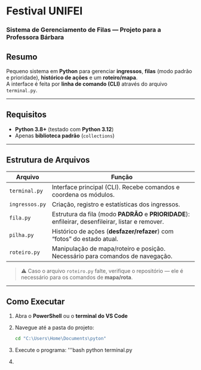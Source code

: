 # Festival UNIFEI  
### Sistema de Gerenciamento de Filas — Projeto para a Professora Bárbara

## Resumo
Pequeno sistema em **Python** para gerenciar **ingressos**, **filas** (modo padrão e prioridade), **histórico de ações** e um **roteiro/mapa**.  
A interface é feita por **linha de comando (CLI)** através do arquivo `terminal.py`.

---

## Requisitos
- **Python 3.8+** (testado com **Python 3.12**)
- Apenas **biblioteca padrão** (`collections`)

---

## Estrutura de Arquivos
| Arquivo | Função |
|----------|--------|
| `terminal.py` | Interface principal (CLI). Recebe comandos e coordena os módulos. |
| `ingressos.py` | Criação, registro e estatísticas dos ingressos. |
| `fila.py` | Estrutura da fila (modo **PADRÃO** e **PRIORIDADE**): enfileirar, desenfileirar, listar e remover. |
| `pilha.py` | Histórico de ações (**desfazer/refazer**) com “fotos” do estado atual. |
| `roteiro.py` | Manipulação de mapa/roteiro e posição. Necessário para comandos de navegação. |

> ⚠️ Caso o arquivo `roteiro.py` falte, verifique o repositório — ele é necessário para os comandos de **mapa/rota**.

---

## Como Executar

1. Abra o **PowerShell** ou o **terminal do VS Code**  
2. Navegue até a pasta do projeto:
   ```bash
   cd "C:\Users\Home\Documents\pyton"
3. Execute o programa:
  '''bash
  python terminal.py


5.   
